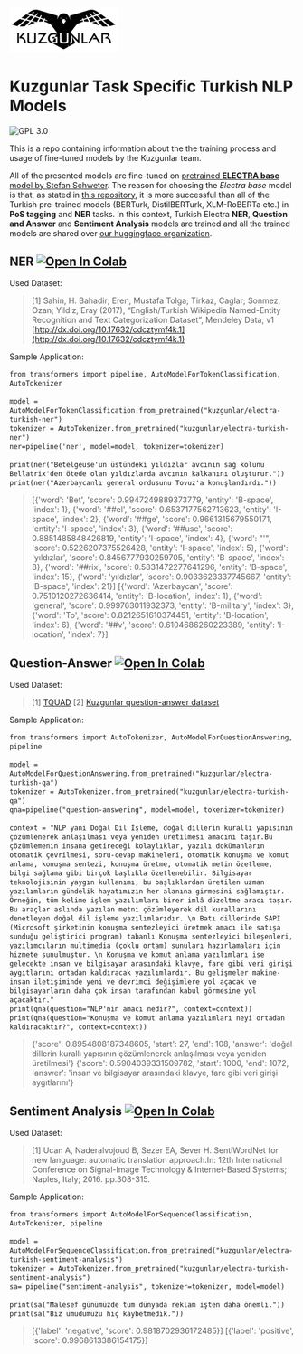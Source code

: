 
<img src="header_background.jpg" height ="38%" width="38%"></img> 

# Kuzgunlar Task Specific Turkish NLP Models

![GPL 3.0](https://img.shields.io/badge/license-GPLv3-red.svg)

This is a repo containing information about the the training process and usage of fine-tuned models by the Kuzgunlar team.


All of the presented models are fine-tuned on [pretrained **ELECTRA base** model by Stefan Schweter](https://github.com/stefan-it/turkish-bert/tree/master/electra). The reason for choosing the *Electra base* model is that, as stated in [this repository](https://github.com/stefan-it/turkish-bert#pos-tagging), it is more successful than all of the Turkish pre-trained models (BERTurk, DistilBERTurk, XLM-RoBERTa etc.) in **PoS tagging** and **NER** tasks. In this context, Turkish Electra **NER**, **Question and Answer** and **Sentiment Analysis** models are trained and all the trained models are shared over [our huggingface organization](https://huggingface.co/kuzgunlar).

## NER [![Open In Colab](https://colab.research.google.com/assets/colab-badge.svg)](https://colab.research.google.com/github/kuzgnlar/models/blob/master/ner.ipynb) 
Used Dataset:

> [1] Sahin, H. Bahadir; Eren, Mustafa Tolga; Tirkaz, Caglar; Sonmez, Ozan; Yildiz, Eray (2017), “English/Turkish Wikipedia Named-Entity Recognition and Text Categorization Dataset”, Mendeley Data, v1 [http://dx.doi.org/10.17632/cdcztymf4k.1](http://dx.doi.org/10.17632/cdcztymf4k.1)

Sample Application: 

	from transformers import pipeline, AutoModelForTokenClassification, AutoTokenizer
	
	model = AutoModelForTokenClassification.from_pretrained("kuzgunlar/electra-turkish-ner")
	tokenizer = AutoTokenizer.from_pretrained("kuzgunlar/electra-turkish-ner")
	ner=pipeline('ner', model=model, tokenizer=tokenizer)
	
	print(ner("Betelgeuse'un üstündeki yıldızlar avcının sağ kolunu Bellatrix'den ötede olan yıldızlarda avcının kalkanını oluşturur."))
	print(ner("Azerbaycanlı general ordusunu Tovuz'a konuşlandırdı."))
> [{'word': 'Bet', 'score': 0.9947249889373779, 'entity': 'B-space', 'index': 1}, {'word': '##el', 'score': 0.6537177562713623, 'entity': 'I-space', 'index': 2}, {'word': '##ge', 'score': 0.9661315679550171, 'entity': 'I-space', 'index': 3}, {'word': '##use', 'score': 0.8851485848426819, 'entity': 'I-space', 'index': 4}, {'word': "'", 'score': 0.5226207375526428, 'entity': 'I-space', 'index': 5}, {'word': 'yıldızlar', 'score': 0.8456777930259705, 'entity': 'B-space', 'index': 8}, {'word': '##rix', 'score': 0.5831472277641296, 'entity': 'B-space', 'index': 15}, {'word': 'yıldızlar', 'score': 0.9033623337745667, 'entity': 'B-space', 'index': 21}]
> [{'word': 'Azerbaycan', 'score': 0.7510120272636414, 'entity': 'B-location', 'index': 1}, {'word': 'general', 'score': 0.999763011932373, 'entity': 'B-military', 'index': 3}, {'word': 'To', 'score': 0.8212651610374451, 'entity': 'B-location', 'index': 6}, {'word': '##v', 'score': 0.6104686260223389, 'entity': 'I-location', 'index': 7}]

## Question-Answer [![Open In Colab](https://colab.research.google.com/assets/colab-badge.svg)](https://colab.research.google.com/github/kuzgnlar/models/blob/master/q%26a.ipynb) 

Used Dataset:

> [1] [TQUAD](https://github.com/TQuad/turkish-nlp-qa-dataset)
> [2] [Kuzgunlar question-answer dataset](https://github.com/kuzgnlar/datasets/tree/master/question-answer)

Sample Application: 

	from transformers import AutoTokenizer, AutoModelForQuestionAnswering, pipeline

	model = AutoModelForQuestionAnswering.from_pretrained("kuzgunlar/electra-turkish-qa")
	tokenizer = AutoTokenizer.from_pretrained("kuzgunlar/electra-turkish-qa")
	qna=pipeline("question-answering", model=model, tokenizer=tokenizer)

	context = "NLP yani Doğal Dil İşleme, doğal dillerin kurallı yapısının çözümlenerek anlaşılması veya yeniden üretilmesi amacını taşır.Bu çözümlemenin insana getireceği kolaylıklar, yazılı dokümanların otomatik çevrilmesi, soru-cevap makineleri, otomatik konuşma ve komut anlama, konuşma sentezi, konuşma üretme, otomatik metin özetleme, bilgi sağlama gibi birçok başlıkla özetlenebilir. Bilgisayar teknolojisinin yaygın kullanımı, bu başlıklardan üretilen uzman yazılımların gündelik hayatımızın her alanına girmesini sağlamıştır. Örneğin, tüm kelime işlem yazılımları birer imlâ düzeltme aracı taşır. Bu araçlar aslında yazılan metni çözümleyerek dil kurallarını denetleyen doğal dil işleme yazılımlarıdır. \n Batı dillerinde SAPI (Microsoft şirketinin konuşma sentezleyici üretmek amacı ile satışa sunduğu geliştirici program) tabanlı Konuşma sentezleyici bileşenleri, yazılımcıların multimedia (çoklu ortam) sunuları hazırlamaları için hizmete sunulmuştur. \n Konuşma ve komut anlama yazılımları ise gelecekte insan ve bilgisayar arasındaki klavye, fare gibi veri girişi aygıtlarını ortadan kaldıracak yazılımlardır. Bu gelişmeler makine-insan iletişiminde yeni ve devrimci değişimlere yol açacak ve bilgisayarların daha çok insan tarafından kabul görmesine yol açacaktır."
	print(qna(question="NLP'nin amacı nedir?", context=context))
	print(qna(question="Konuşma ve komut anlama yazılımları neyi ortadan kaldıracaktır?", context=context))

> {'score': 0.8954808187348605, 'start': 27, 'end': 108, 'answer': 'doğal dillerin kurallı yapısının çözümlenerek anlaşılması veya yeniden üretilmesi'}
> {'score': 0.5904039331509782, 'start': 1000, 'end': 1072, 'answer': 'insan ve bilgisayar arasındaki klavye, fare gibi veri girişi aygıtlarını'}
	

## Sentiment Analysis [![Open In Colab](https://colab.research.google.com/assets/colab-badge.svg)](https://colab.research.google.com/github/kuzgnlar/models/blob/master/sentiment_analysis.ipynb) 

Used Dataset:

> [1] Ucan A, Naderalvojoud B, Sezer EA, Sever H. SentiWordNet for new language: automatic translation approach.In: 12th International Conference on Signal-Image Technology & Internet-Based Systems; Naples, Italy; 2016. pp.308-315.

Sample Application: 

	from transformers import AutoModelForSequenceClassification, AutoTokenizer, pipeline
	
	model = AutoModelForSequenceClassification.from_pretrained("kuzgunlar/electra-turkish-sentiment-analysis")
	tokenizer = AutoTokenizer.from_pretrained("kuzgunlar/electra-turkish-sentiment-analysis")
	sa= pipeline("sentiment-analysis", tokenizer=tokenizer, model=model)

	print(sa("Malesef günümüzde tüm dünyada reklam işten daha önemli."))
	print(sa("Biz umudumuzu hiç kaybetmedik."))
	
> [{'label': 'negative', 'score': 0.9818702936172485}]
> [{'label': 'positive', 'score': 0.9968613386154175}]

